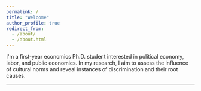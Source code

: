 ```yaml
---
permalink: /
title: "Welcome"
author_profile: true
redirect_from: 
  - /about/
  - /about.html
---
```


I'm a first-year economics Ph.D. student interested in political economy, labor, and public economics. In my research, I aim to assess the influence of cultural norms and reveal instances of discrimination and their root causes. 

---
